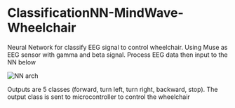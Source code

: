 # ClassificationNN-MindWave-Wheelchair

Neural Network for classify EEG signal to control wheelchair. Using Muse as EEG sensor with gamma and beta signal. Process EEG data then input to the NN below

![NN arch](https://user-images.githubusercontent.com/52401633/186486781-b40666a6-df82-4074-94dc-9fc21c3ed473.png)

Outputs are 5 classes (forward, turn left, turn right, backward, stop). The output class is sent to microcontroller to control the wheelchair
